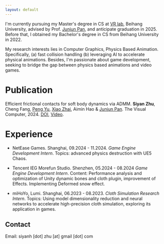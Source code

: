 ```yaml
---
layout: default
---
```


I'm currently pursuing my Master's degree in CS at [VR lab](https://vrlab.buaa.edu.cn/), Beihang University, advised by Prof. [Junjun Pan](https://shi.buaa.edu.cn/junjun_pan), and anticipate graduation in 2025. Before that, I obtained my Bachelor's degree in CS from Beihang University in 2022.

My research interests lies in Computer Graphics, Physics Based Animation. Specifically, (a) fast collision handling (b) leveraging AI to accelerate physical animations. 
Besides, I'm passionate about game development, seeking to bridge the gap between physics based animations and video games.



# Publication


Efficient frictional contacts for soft body dynamics via ADMM. **Siyan Zhu**, Cheng Fang, [Peng Yu](https://yupengvr.github.io), [Xiao Zhai](https://zhai-xiao.github.io/), Aimin Hao & [Junjun Pan](https://shi.buaa.edu.cn/junjun_pan). The Visual Computer, 2024. 
[DOI](https://doi.org/10.1007/s00371-024-03438-8), [Video](https://www.youtube.com/watch?v=rUBcgffdxtQ).


# Experience

- NetEase Games. Shanghai, 09.2024 - 11.2024. 
  *Game Engine Development Intern*. 
  Topics: advanced physics destruction with UE5 Chaos.

- Tencent IEG Morefun Studio. Shenzhen, 05.2024 - 08.2024
  *Game Engine Development Intern*.
  Content: Performance analysis and optimization of Unity dynamic bones and cloth plugin, improvement of Effects. Implementing Deformed snow effect.

- miHoYo, Lumi. Shanghai, 06.2023 - 08.2023. 
  *Cloth Simulation Research Intern*.
  Topics: Using model dimensionality reduction and neural networks to accelerate high-precision cloth simulation, exploring its application in games.



## Contact
Email: siyanh [dot] zhu [at] gmail [dot] com